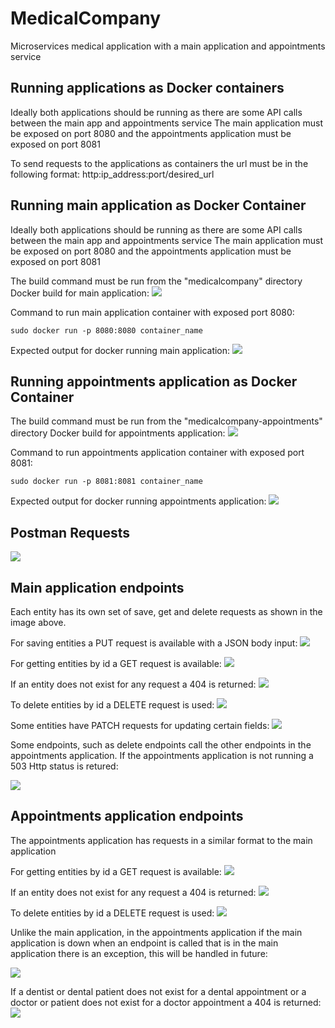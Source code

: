 # MedicalCompany
Microservices medical application with a main application and appointments service

## Running applications as Docker containers
Ideally both applications should be running as there are some API calls between the main app and appointments service
The main application must be exposed on port 8080 and the appointments application must be exposed on port 8081

To send requests to the applications as containers the url must be in the following format:
http:ip_address:port/desired_url

## Running main application as Docker Container
Ideally both applications should be running as there are some API calls between the main app and appointments service
The main application must be exposed on port 8080 and the appointments application must be exposed on port 8081

The build command must be run from the "medicalcompany" directory
Docker build for main application:
![](https://github.com/RavinderSian/MedicalCompany/blob/main/screenshots/Medical%20main%20docker%20build.JPG)

Command to run main application container with exposed port 8080:
```
sudo docker run -p 8080:8080 container_name
```

Expected output for docker running main application:
![](https://github.com/RavinderSian/MedicalCompany/blob/main/screenshots/Medical%20main%20docker%20output.JPG)

## Running appointments application as Docker Container
The build command must be run from the "medicalcompany-appointments" directory
Docker build for appointments application:
![](https://github.com/RavinderSian/MedicalCompany/blob/main/screenshots/Appointments%20docker%20build.JPG)

Command to run appointments application container with exposed port 8081:
```
sudo docker run -p 8081:8081 container_name
```

Expected output for docker running appointments application:
![](https://github.com/RavinderSian/MedicalCompany/blob/main/screenshots/Appointments%20docker%20output.JPG)

## Postman Requests

![](https://github.com/RavinderSian/MedicalCompany/blob/main/screenshots/Postman%20Requests.JPG)

## Main application endpoints

Each entity has its own set of save, get and delete requests as shown in the image above.

For saving entities a PUT request is available with a JSON body input:
![](https://github.com/RavinderSian/MedicalCompany/blob/main/screenshots/Save%20dental%20patient.JPG)

For getting entities by id a GET request is available:
![](https://github.com/RavinderSian/MedicalCompany/blob/main/screenshots/Get%20dental%20patient.JPG)

If an entity does not exist for any request a 404 is returned:
![](https://github.com/RavinderSian/MedicalCompany/blob/main/screenshots/Get%20dental%20patient%20not%20found.JPG)

To delete entities by id a DELETE request is used:
![](https://github.com/RavinderSian/MedicalCompany/blob/main/screenshots/Delete%20dental%20patient.JPG)

Some entities have PATCH requests for updating certain fields:
![](https://github.com/RavinderSian/MedicalCompany/blob/main/screenshots/Update%20employee%20name.JPG)

Some endpoints, such as delete endpoints call the other endpoints in the appointments application. 
If the appointments application is not running a 503 Http status is retured:

![](https://github.com/RavinderSian/MedicalCompany/blob/main/screenshots/Patient%20delete%20service%20unavailable.JPG)

## Appointments application endpoints
The appointments application has requests in a similar format to the main application

For getting entities by id a GET request is available:
![](https://github.com/RavinderSian/MedicalCompany/blob/main/screenshots/Get%20dental%20appointment.JPG)

If an entity does not exist for any request a 404 is returned:
![](https://github.com/RavinderSian/MedicalCompany/blob/main/screenshots/Get%20dental%20appointment%20not%20found.JPG)

To delete entities by id a DELETE request is used:
![](https://github.com/RavinderSian/MedicalCompany/blob/main/screenshots/Delete%20dental%20appointment.JPG)

Unlike the main application, in the appointments application if the main application is down when an endpoint is called
that is in the main application there is an exception, this will be handled in future:

![](https://github.com/RavinderSian/MedicalCompany/blob/main/screenshots/Save%20dental%20appointment%20connection%20refused.JPG)

If a dentist or dental patient does not exist for a dental appointment or a doctor or patient does not exist for a doctor appointment a 404 is returned:
![](https://github.com/RavinderSian/MedicalCompany/blob/main/screenshots/Save%20dental%20appointment%20not%20found.JPG)
